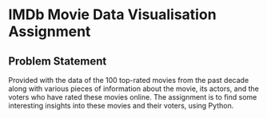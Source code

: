# IMDb Movie Data Visualisation Assignment

## Problem Statement

Provided with the data of the 100 top-rated movies from the past decade along with various pieces of information about the movie, its actors, and the voters who have rated these movies online. The assignment is to find some interesting insights into these movies and their voters, using Python.
